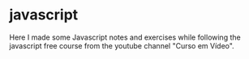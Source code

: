 # javascript
Here I made some Javascript notes and exercises while following the javascript free course from the youtube channel "Curso em Vídeo".
